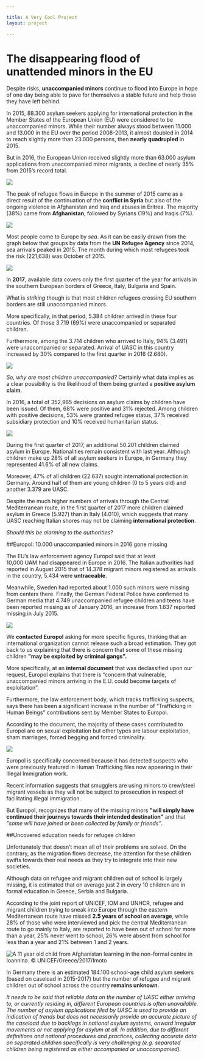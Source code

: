 ```yaml
---

title: A Very Cool Project
layout: project

---
```


# The disappearing flood of unattended minors in the EU

Despite risks, **unaccompanied minors** continue to flood into Europe in hope of one day being able to pave for themselves a stable future and help those they have left behind.

In 2015, 88.300 asylum seekers applying for international protection in the Member States of the European Union (EU) were considered to be unaccompanied minors. While their number always stood between 11.000 and 13.000 in the EU over the period 2008-2013, it almost doubled in 2014 to reach slightly more than 23.000 persons, then **nearly quadrupled** in 2015. 

But in 2016, the European Union received slightly more than 63.000 asylum applications from unaccompanied minor migrants, a decline of nearly 35% from 2015’s record total. 

![](Overtime-Minors.png)

The peak of refugee flows in Europe in the summer of 2015 came as a direct result of the continuation of the **conflict in Syria** but also of the ongoing violence in Afghanistan and Iraq and abuses in Eritrea. The majority (38%) came from **Afghanistan**, followed by Syrians (19%) and Iraqis (7%).

![](countries-origin.png)

Most people come to Europe by *sea*. As it can be easily drawn from the graph below that groups by data from the **UN Refugee Agency** since 2014, sea arrivals peaked in 2015. The month during which most refugees took the risk (221,638) was October of 2015.

![](sea-arrivals.png)

In **2017**, available data covers only the first quarter of the year for arrivals in the southern European borders of Greece, Italy, Bulgaria and Spain.

What is *striking* though is that most children refugees crossing EU southern borders are still unaccompanied minors. 

More specifically, in that period, 5.384 children arrived in these four countries. Of those 3.719 (69%) were unaccompanied or separated children. 

Furthermore, among the 3.714 children who arrived to Italy, 94% (3.491) were unaccompanied or separated. Arrival of UASC in this country increased by 30% compared to the first quarter in 2016 (2.680). 

![](Graphs-Minors.jpg)

*So, why are most children unaccompanied?* Certainly what data implies as a clear possibility is the likelihood of them being granted a **positive asylum claim**. 

In 2016, a total of 352,965 decisions on asylum claims by children have been issued. Of them, 68% were positive and 31% rejected. Among children with positive decisions, 53% were granted refugee status, 37% received subsidiary protection and 10% received humanitarian status. 

![](decisions.png)

During the first quarter of 2017, an additional 50.201 children claimed asylum in Europe. Nationalities remain consistent with last year. Although children make up 28% of all asylum seekers in Europe, in Germany they represented 41.6% of all new claims. 

Moreover, 47% of all children (22.637) sought international protection in Germany. Around half of them are young children (0 to 5 years old) and another 3.379 are UASC. 

Despite the much higher numbers of arrivals through the Central Mediterranean route, in the first quarter of 2017 more children claimed asylum in Greece (5.927) than in Italy (4.010), which suggests that many UASC reaching Italian shores may not be claiming **international protection**. 

*Should this be alarming to the authorities?*

##Europol: 10.000 unaccompanied minors in 2016 gone missing 

The EU’s law enforcement agency Europol said that at least 10,000 UAM had disappeared in Europe in 2016. The Italian authorities had reported in August 2015 that of 14.378 migrant minors registered as arrivals in the country, 5.434 were **untraceable**. 

Meanwhile, Sweden had reported about 1.000 such minors were missing from centers there. Finally, the German Federal Police have confirmed to German media that 4.749 unaccompanied refugee children and teens have been reported missing as of January 2016, an increase from 1.637 reported missing in July 2015. 

![](missing-three-countries.png)

We **contacted Europol** asking for more specific figures, thinking that an international organization cannot release such a broad estimation. They got back to us explaining that there is concern that some of these missing children **"may be exploited by criminal gangs".** 

More specifically, at an **internal document** that was declassified upon our request, Europol explains that there is “concern that vulnerable, unaccompanied minors arriving in the E.U. could become targets of exploitation”.

Furthermore, the law enforcement body, which tracks trafficking suspects, says there has been a significant increase in the number of “Trafficking in Human Beings” contributions sent by Member States to Europol. 

According to the document, the majority of these cases contributed to Europol are on sexual exploitation but other types are labour exploitation, sham marriages, forced begging and forced criminality. 

![](background-info.png)

Europol is specifically concerned because it has detected suspects who were previously featured in Human Trafficking files now appearing in their Illegal Immigration work. 

Recent information suggests that smugglers are using minors to crew/steel migrant vessels as they will not be subject to prosecution in respect of facilitating illegal immigration. 

But Europol, recognizes that many of the missing minors **"will simply have continued their journeys towards their intended destination"** and that *"some will have joined or been collected by family or friends"*. 

##Uncovered education needs for refugee children

Unfortunately that doesn’t mean all of their problems are solved. On the contrary, as the migration flows decrease, the attention for these children swifts towards their real needs as they try to integrate into their new societies. 

Although data on refugee and migrant children out of school is largely missing, it is estimated that on average just 2 in every 10 children are in formal education in Greece, Serbia and Bulgaria. 

According to the joint report of UNICEF, IOM and UNHCR, refugee and migrant children trying to sneak into Europe through the eastern Mediterranean route have missed **2.5 years of school on average**, while 28% of those who were interviewed and pick the central Mediterranean route to go mainly to Italy, are reported to have been out of school for more than a year, 25% never went to school, 26% were absent from school for less than a year and 21% between 1 and 2 years. 

![](kid-greece.png "A 11 year old child from Afghanistan learning in the non-formal centre in Ioannina. © UNICEF/Greece/2017/Imoto")

In Germany there is an estimated 184.100 school-age child asylum seekers (based on caseload in 2015-2017) but the number of refugee and migrant children out of school across the country **remains unknown**.

*It needs to be said that reliable data on the number of UASC either arriving to, or currently residing in, different European countries is often unavailable. The number of asylum applications filed by UASC is used to provide an indication of trends but does not necessarily provide an accurate picture of the caseload due to backlogs in national asylum systems, onward irregular movements or not applying for asylum at all. In addition, due to different definitions and national procedures and practices, collecting accurate data on separated children specifically is very challenging (e.g. separated children being registered as either accompanied or unaccompanied).* 





